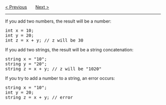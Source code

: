 <a href="/Strings/Concatenation.md">&lt; Previous</a>
&nbsp;&nbsp;&nbsp;&nbsp;&nbsp;
<a href="/Strings/Length.md">Next &gt;</a>
<hr>
If you add two numbers, the result will be a number:
<pre>
int x = 10;
int y = 20;
int z = x + y; // z will be 30
</pre>
If you add two strings, the result will be a string concatenation:
<pre>
string x = "10";
string y = "20";
string z = x + y; // z will be "1020"
</pre>
If you try to add a number to a string, an error occurs:
<pre>
string x = "10";
int y = 20;
string z = x + y; // error
</pre>
